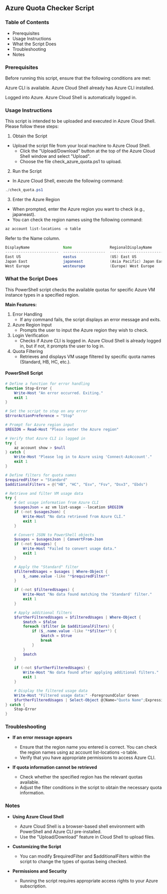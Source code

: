 ## Azure Quota Checker Script

### Table of Contents
- Prerequisites
- Usage Instructions
- What the Script Does
- Troubleshooting
- Notes

### Prerequisites
Before running this script, ensure that the following conditions are met:

Azure CLI is available. Azure Cloud Shell already has Azure CLI installed.

Logged into Azure. Azure Cloud Shell is automatically logged in.

### Usage Instructions
This script is intended to be uploaded and executed in Azure Cloud Shell. Please follow these steps:

1. Obtain the Script

- Upload the script file from your local machine to Azure Cloud Shell.
    - Click the "Upload/Download" button at the top of the Azure Cloud Shell window and select "Upload".
    - Choose the file check_azure_quota.ps1 to upload.

2. Run the Script

- In Azure Cloud Shell, execute the following command:

```powershell
./check_quota.ps1
```

3. Enter the Azure Region

- When prompted, enter the Azure region you want to check (e.g., japaneast).
- You can check the region names using the following command:

```powershell
az account list-locations -o table
```

Refer to the Name column.

```java
DisplayName               Name                 RegionalDisplayName
------------------------  -------------------  -------------------------------------
East US                   eastus               (US) East US
Japan East                japaneast            (Asia Pacific) Japan East
West Europe               westeurope           (Europe) West Europe
```

### What the Script Does
This PowerShell script checks the available quotas for specific Azure VM instance types in a specified region.

**Main Features:**

1. Error Handling
    - If any command fails, the script displays an error message and exits.
2. Azure Region Input
    - Prompts the user to input the Azure region they wish to check.
3. Login Verification
    - Checks if Azure CLI is logged in. Azure Cloud Shell is already logged in, but if not, it prompts the user to log in.
4. Quota Filtering
    - Retrieves and displays VM usage filtered by specific quota names (Standard, HB, HC, etc.).

#### PowerShell Script

```powershell
# Define a function for error handling
function Stop-Error {
    Write-Host "An error occurred. Exiting."
    exit 1
}

# Set the script to stop on any error
$ErrorActionPreference = "Stop"

# Prompt for Azure region input
$REGION = Read-Host "Please enter the Azure region"

# Verify that Azure CLI is logged in
try {
    az account show > $null
} catch {
    Write-Host "Please log in to Azure using 'Connect-AzAccount'."
    exit 1
}

# Define filters for quota names
$requiredFilter = "Standard"
$additionalFilters = @("HB", "HC", "Esv", "Fsv", "Dsv3", "Ebds")

# Retrieve and filter VM usage data
try {
    # Get usage information from Azure CLI
    $usagesJson = az vm list-usage --location $REGION
    if (-not $usagesJson) {
        Write-Host "No data retrieved from Azure CLI."
        exit 1
    }

    # Convert JSON to PowerShell objects
    $usages = $usagesJson | ConvertFrom-Json
    if (-not $usages) {
        Write-Host "Failed to convert usage data."
        exit 1
    }

    # Apply the "Standard" filter
    $filteredUsages = $usages | Where-Object {
        $_.name.value -like "*$requiredFilter*"
    }

    if (-not $filteredUsages) {
        Write-Host "No data found matching the 'Standard' filter."
        exit 1
    }

    # Apply additional filters
    $furtherFilteredUsages = $filteredUsages | Where-Object {
        $match = $false
        foreach ($filter in $additionalFilters) {
            if ($_.name.value -like "*$filter*") {
                $match = $true
                break
            }
        }
        $match
    }

    if (-not $furtherFilteredUsages) {
        Write-Host "No data found after applying additional filters."
        exit 1
    }

    # Display the filtered usage data
    Write-Host "Filtered usage data:" -ForegroundColor Green
    $furtherFilteredUsages | Select-Object @{Name="Quota Name";Expression={$_.name.value}}, CurrentValue, Limit | Format-Table
} catch {
    Stop-Error
}
```

### Troubleshooting
- **If an error message appears**
    - Ensure that the region name you entered is correct. You can check the region names using az account list-locations -o table.
    - Verify that you have appropriate permissions to access Azure CLI.

- **If quota information cannot be retrieved**
    - Check whether the specified region has the relevant quotas available.
    - Adjust the filter conditions in the script to obtain the necessary quota information.

### Notes
- **Using Azure Cloud Shell**
    - Azure Cloud Shell is a browser-based shell environment with PowerShell and Azure CLI pre-installed.
    - Use the "Upload/Download" feature in Cloud Shell to upload files.

- **Customizing the Script**
    - You can modify $requiredFilter and $additionalFilters within the script to change the types of quotas being checked.

- **Permissions and Security**
    - Running the script requires appropriate access rights to your Azure subscription.